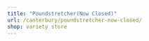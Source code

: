 ```yaml
---
title: "Poundstretcher(Now Closed)"
url: /canterbury/poundstretcher-now-closed/
shop: variety store
---
```


